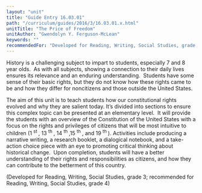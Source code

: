 ```yaml
---
layout: "unit"
title: "Guide Entry 16.03.01"
path: "/curriculum/guides/2016/3/16.03.01.x.html"
unitTitle: "The Price of Freedom"
unitAuthor: "Gwendolyn Y. Ferguson-McLean"
keywords: ""
recommendedFor: "Developed for Reading, Writing, Social Studies, grade 3; recommended for Reading, Writing, Social Studies, grade 4"
---
```

<main>
<p>
History is a challenging subject to impart to students, especially 7 and 8 year olds.  As with all subjects, showing a connection to their daily lives ensures its relevance and an enduring understanding.  Students have some sense of their basic rights, but they do not know how these rights came to be and how they differ for noncitizens and those outside the United States.
</p>
<p>
The aim of this unit is to teach students how our constitutional rights evolved and why they are salient today. It’s divided into sections to ensure this complex topic can be presented at an elementary level.  It will provide the students with an overview of the Constitution of the United States with a focus on the rights and privileges of citizens that will be most intuitive to children (1
<sup>
st
</sup>
, 13
<sup>
th
</sup>
, 14
<sup>
th
</sup>
,15
<sup>
th
</sup>
, and 19
<sup>
th
</sup>
). Activities include producing a narrative writing, a research booklet, a dialogical notebook, and a take-action choice piece with an eye to promoting critical thinking about historical change.  Upon completion, students will have a better understanding of their rights and responsibilities as citizens, and how they can contribute to the betterment of this country.
</p>
<p>
(Developed for Reading, Writing, Social Studies, grade 3; recommended for Reading, Writing, Social Studies, grade 4)
</p>
</main>